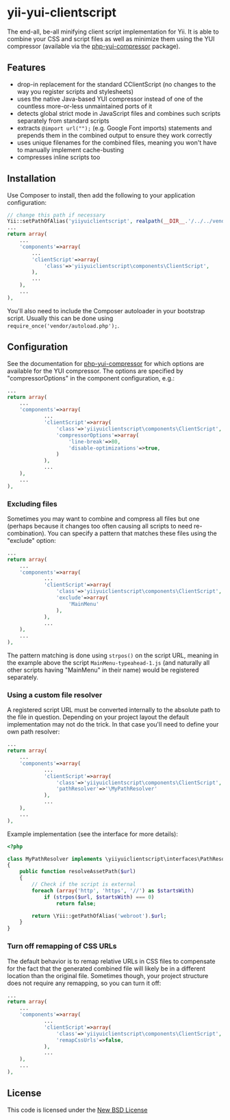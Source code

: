 yii-yui-clientscript
====================

The end-all, be-all minifying client script implementation for Yii. It is able to combine your CSS and script files as well as minimize them using the YUI compressor (available via the [php-yui-compressor](https://github.com/Jalle19/php-yui-compressor) package).

Features
--------

* drop-in replacement for the standard CClientScript (no changes to the way you register scripts and stylesheets)
* uses the native Java-based YUI compressor instead of one of the countless more-or-less unmaintained ports of it
* detects global strict mode in JavaScript files and combines such scripts separately from standard scripts
* extracts `@import url("");` (e.g. Google Font imports) statements and prepends them in the combined output to ensure they work correctly
* uses unique filenames for the combined files, meaning you won't have to manually implement cache-busting
* compresses inline scripts too

Installation
------------

Use Composer to install, then add the following to your application configuration:

```php
// change this path if necessary
Yii::setPathOfAlias('yiiyuiclientscript', realpath(__DIR__.'/../../vendor/jalle19/yii-yui-clientscript/src/yiiyuiclientscript'));
...
return array(
	...
	'components'=>array(
		...
		'clientScript'=>array(
			'class'=>'yiiyuiclientscript\components\ClientScript',
		),
		...
	),
	...
),

```

You'll also need to include the Composer autoloader in your bootstrap script. Usually this can be done using `require_once('vendor/autoload.php');`.

Configuration
-------------

See the documentation for [php-yui-compressor](https://github.com/Jalle19/php-yui-compressor) for which options are available for the YUI compressor. The options are specified by "compressorOptions" in the component configuration, e.g.:

```php
...
return array(
	...
	'components'=>array(
			...
			'clientScript'=>array(
				'class'=>'yiiyuiclientscript\components\ClientScript',
				'compressorOptions'=>array(
					'line-break'=>80,
					'disable-optimizations'=>true,
				)
			),
			...
	),
	...
),
```

### Excluding files

Sometimes you may want to combine and compress all files but one (perhaps because it changes too often causing all scripts to need re-combination). You can specify a pattern that matches these files using the "exclude" option:

```php
...
return array(
	...
	'components'=>array(
			...
			'clientScript'=>array(
				'class'=>'yiiyuiclientscript\components\ClientScript',
				'exclude'=>array(
					'MainMenu'
				),
			),
			...
	),
	...
),
```

The pattern matching is done using `strpos()` on the script URL, meaning in the example above the script `MainMenu-typeahead-1.js` (and naturally all other scripts having "MainMenu" in their name) would be registered separately.

### Using a custom file resolver

A registered script URL must be converted internally to the absolute path to the file in question. Depending on your project layout the default implementation may not do the trick. In that case you'll need to define your own path resolver:

```php
...
return array(
	...
	'components'=>array(
			...
			'clientScript'=>array(
				'class'=>'yiiyuiclientscript\components\ClientScript',
				'pathResolver'=>'\MyPathResolver'
			),
			...
	),
	...
),
```

Example implementation (see the interface for more details):

```php
<?php

class MyPathResolver implements \yiiyuiclientscript\interfaces\PathResolver
{
	public function resolveAssetPath($url)
	{
		// Check if the script is external
		foreach (array('http', 'https', '//') as $startsWith)
			if (strpos($url, $startsWith) === 0)
				return false;

		return \Yii::getPathOfAlias('webroot').$url;
	}
}
```

### Turn off remapping of CSS URLs

The default behavior is to remap relative URLs in CSS files to compensate for the fact that the generated combined file will likely be in a different location than the original file. Sometimes though, your project structure does not require any remapping, so you can turn it off:

```php
...
return array(
	...
	'components'=>array(
			...
			'clientScript'=>array(
				'class'=>'yiiyuiclientscript\components\ClientScript',
				'remapCssUrls'=>false,
			),
			...
	),
	...
),
```

License
-------

This code is licensed under the [New BSD License](http://www.opensource.org/licenses/bsd-license.php)
